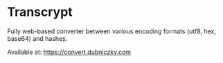 # Transcrypt

Fully web-based converter between various encoding formats (utf8, hex, base64) and hashes.

Available at: https://convert.dubniczky.com
